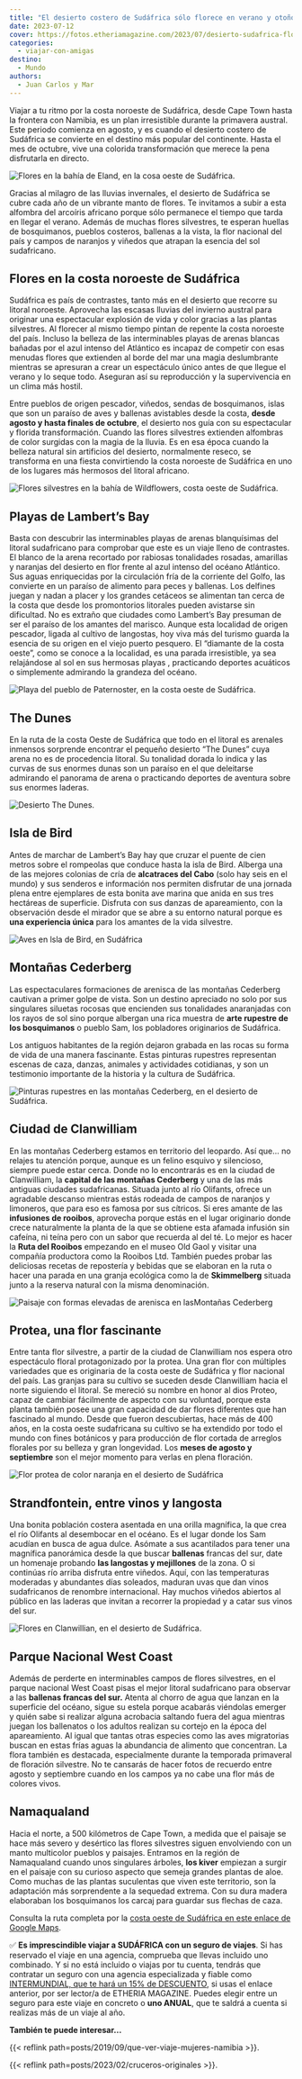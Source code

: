 ```yaml
---
title: "El desierto costero de Sudáfrica sólo florece en verano y otoño"
date: 2023-07-12
cover: https://fotos.etheriamagazine.com/2023/07/desierto-sudafrica-flores-Proteas.jpg
categories: 
  - viajar-con-amigas
destino: 
  - Mundo
authors: 
  - Juan Carlos y Mar
---
```


Viajar a tu ritmo por la costa noroeste de Sudáfrica, desde Cape Town hasta la frontera 
con Namibia, es un plan irresistible durante la primavera austral. Este periodo comienza 
en agosto, y es cuando el desierto costero de Sudáfrica se convierte en el destino más 
popular del continente. Hasta el mes de octubre, vive una colorida transformación que 
merece la pena disfrutarla en directo. 

![Flores en la bahía de Eland, en la cosa oeste de Sudáfrica.](https://fotos.etheriamagazine.com/2023/07/desierto-sudafrica-flores-silvestres.jpg "Flores en la bahía de Eland, en la costa oeste de Sudáfrica.")

Gracias al milagro de las lluvias invernales, el desierto de Sudáfrica se cubre cada año 
de un vibrante manto de flores. Te invitamos a subir a esta alfombra del arcoíris 
africano porque sólo permanece el tiempo que tarda en llegar el verano. Además de muchas 
flores silvestres, te esperan huellas de bosquimanos, pueblos costeros, ballenas a la 
vista, la flor nacional del país y campos de naranjos y viñedos que atrapan la esencia 
del sol sudafricano. 

## Flores en la costa noroeste de Sudáfrica

Sudáfrica es país de contrastes, tanto más en el desierto que recorre su litoral 
noroeste. Aprovecha las escasas lluvias del invierno austral para originar una 
espectacular explosión de vida y color gracias a las plantas silvestres. Al florecer al 
mismo tiempo pintan de repente la costa noroeste del país. Incluso la belleza de las 
interminables playas de arenas blancas bañadas por el azul intenso del Atlántico es 
incapaz de competir con esas menudas flores que extienden al borde del mar una magia 
deslumbrante mientras se apresuran a crear un espectáculo único antes de que llegue el 
verano y lo seque todo. Aseguran así su reproducción y la supervivencia en un clima más 
hostil. 

Entre pueblos de origen pescador, viñedos, sendas de bosquimanos, islas que son un 
paraíso de aves y ballenas avistables desde la costa, **desde agosto y hasta finales de 
octubre**, el desierto nos guía con su espectacular y florida transformación. Cuando las 
flores silvestres extienden alfombras de color surgidas con la magia de la lluvia. Es en 
esa época cuando la belleza natural sin artificios del desierto, normalmente reseco, se 
transforma en una fiesta convirtiendo la costa noroeste de Sudáfrica en uno de los 
lugares más hermosos del litoral africano. 

![Flores silvestres en la bahía de Wildflowers, costa oeste de Sudáfrica.](https://fotos.etheriamagazine.com/2023/07/desierto-sudafrica-flores.jpg "Flores silvestres en la bahía de Wildflowers, costa noroeste de Sudáfrica.")

## Playas de Lambert’s Bay

Basta con descubrir las interminables playas de arenas blanquísimas del litoral 
sudafricano para comprobar que este es un viaje lleno de contrastes. El blanco de la 
arena recortado por rabiosas tonalidades rosadas, amarillas y naranjas del desierto en 
flor frente al azul intenso del océano Atlántico. Sus aguas enriquecidas por la 
circulación fría de la corriente del Golfo, las convierte en un paraíso de alimento para 
peces y ballenas. Los delfines juegan y nadan a placer y los grandes cetáceos se 
alimentan tan cerca de la costa que desde los promontorios litorales pueden avistarse 
sin dificultad. No es extraño que ciudades como Lambert’s Bay presuman de ser el paraíso 
de los amantes del marisco. Aunque esta localidad de origen pescador, ligada al cultivo 
de langostas, hoy viva más del turismo guarda la esencia de su origen en el viejo puerto 
pesquero. El “diamante de la costa oeste”, como se conoce a la localidad, es una parada 
irresistible, ya sea relajándose al sol en sus hermosas playas , practicando deportes 
acuáticos o simplemente admirando la grandeza del océano. 

![Playa del pueblo de Paternoster, en la costa oeste de Sudáfrica.](https://fotos.etheriamagazine.com/2023/07/Lamberts-Bay-sudafrica.jpg "Pueblo de Paternoster, en la costa oeste de Sudáfrica.")

## The Dunes

En la ruta de la costa Oeste de Sudáfrica que todo en el litoral es arenales inmensos 
sorprende encontrar el pequeño desierto “The Dunes” cuya arena no es de procedencia 
litoral. Su tonalidad dorada lo indica y las curvas de sus enormes dunas son un paraíso 
en el que deleitarse admirando el panorama de arena o practicando deportes de aventura 
sobre sus enormes laderas. 

![Desierto The Dunes.](https://fotos.etheriamagazine.com/2023/07/The-Dunes-Lamberts-Bay.jpg "Desierto The Dunes.")

## Isla de Bird

Antes de marchar de Lambert’s Bay hay que cruzar el puente de cien metros sobre el 
rompeolas que conduce hasta la isla de Bird. Alberga una de las mejores colonias de cría 
de **alcatraces del Cabo** (solo hay seis en el mundo) y sus senderos e información nos 
permiten disfrutar de una jornada plena entre ejemplares de esta bonita ave marina que 
anida en sus tres hectáreas de superficie. Disfruta con sus danzas de apareamiento, con 
la observación desde el mirador que se abre a su entorno natural porque es **una 
experiencia única** para los amantes de la vida silvestre. 

![Aves en lsla de Bird, en Sudáfrica](https://fotos.etheriamagazine.com/2023/07/bird-island-sudafrica.jpg "Isla de Bird.")

## Montañas Cederberg

Las espectaculares formaciones de arenisca de las montañas Cederberg cautivan a primer 
golpe de vista. Son un destino apreciado no solo por sus singulares siluetas rocosas que 
encienden sus tonalidades anaranjadas con los rayos de sol sino porque albergan una rica 
muestra de **arte rupestre de los bosquimanos** o pueblo Sam, los pobladores originarios 
de Sudáfrica. 

Los antiguos habitantes de la región dejaron grabada en las rocas su forma de vida de 
una manera fascinante. Estas pinturas rupestres representan escenas de caza, danzas, 
animales y actividades cotidianas, y son un testimonio importante de la historia y la 
cultura de Sudáfrica. 

![Pinturas rupestres en las montañas Cederberg, en el desierto de Sudáfrica.](https://fotos.etheriamagazine.com/2023/07/pinturas-rupestres-costa-sudafrica.jpg "Pinturas rupestres en las montañas Cederberg, en el desierto de Sudáfrica.")

## Ciudad de Clanwilliam

En las montañas Cederberg estamos en territorio del leopardo. Así que... no relajes tu 
atención porque, aunque es un felino esquivo y silencioso, siempre puede estar cerca. 
Donde no lo encontrarás es en la ciudad de Clanwilliam, la **capital de las montañas 
Cederberg** y una de las más antiguas ciudades sudafricanas. Situada junto al río 
Olifants, ofrece un agradable descanso mientras estás rodeada de campos de naranjos y 
limoneros, que para eso es famosa por sus cítricos. Si eres amante de las **infusiones 
de rooibos**, aprovecha porque estás en el lugar originario donde crece naturalmente la 
planta de la que se obtiene esta afamada infusión sin cafeína, ni teína pero con un 
sabor que recuerda al del té. Lo mejor es hacer la **Ruta del Rooibos** empezando en el 
museo Old Gaol y visitar una compañía productora como la Rooibos Ltd. También puedes 
probar las deliciosas recetas de repostería y bebidas que se elaboran en la ruta o hacer 
una parada en una granja ecológica como la de **Skimmelberg** situada junto a la reserva 
natural con la misma denominación. 

![Paisaje con formas elevadas de arenisca en lasMontañas Cederberg](https://fotos.etheriamagazine.com/2023/07/montanas-Cederberg-sudafrica.jpg "Montañas Cederberg, en Clanwilliam.")

## Protea, una flor fascinante

Entre tanta flor silvestre, a partir de la ciudad de Clanwilliam nos espera otro 
espectáculo floral protagonizado por la protea. Una gran flor con múltiples variedades 
que es originaria de la costa oeste de Sudáfrica y flor nacional del país. Las granjas 
para su cultivo se suceden desde Clanwilliam hacia el norte siguiendo el litoral. Se 
mereció su nombre en honor al dios Proteo, capaz de cambiar fácilmente de aspecto con su 
voluntad, porque esta planta también posee una gran capacidad de dar flores diferentes 
que han fascinado al mundo. Desde que fueron descubiertas, hace más de 400 años, en la 
costa oeste sudafricana su cultivo se ha extendido por todo el mundo con fines botánicos 
y para producción de flor cortada de arreglos florales por su belleza y gran longevidad. 
Los **meses de agosto y septiembre** son el mejor momento para verlas en plena 
floración. 

![Flor protea de color naranja en el desierto de Sudáfrica](https://fotos.etheriamagazine.com/2023/07/desierto-sudafrica-flores-Proteas.jpg "Las proteas pueden presentar colores muy variados.")

## Strandfontein, entre vinos y langosta

Una bonita población costera asentada en una orilla magnífica, la que crea el río 
Olifants al desembocar en el océano. Es el lugar donde los Sam acudían en busca de agua 
dulce. Asómate a sus acantilados para tener una magnífica panorámica desde la que buscar 
**ballenas** francas del sur, date un homenaje probando **las langostas y mejillones** 
de la zona. O si continúas río arriba disfruta entre viñedos. Aquí, con las temperaturas 
moderadas y abundantes días soleados, maduran uvas que dan vinos sudafricanos de 
renombre internacional. Hay muchos viñedos abiertos al público en las laderas que 
invitan a recorrer la propiedad y a catar sus vinos del sur. 

![Flores en Clanwillian, en el desierto de Sudáfrica.](https://fotos.etheriamagazine.com/2023/07/flores-desierto-sudafrica.jpg "Flores en Clanwillian, en el desierto de Sudáfrica.")

## Parque Nacional West Coast

Además de perderte en interminables campos de flores silvestres, en el parque nacional 
West Coast pisas el mejor litoral sudafricano para observar a las **ballenas francas del 
sur.** Atenta al chorro de agua que lanzan en la superficie del océano, sigue su estela 
porque acabarás viéndolas emerger y quién sabe si realizar alguna acrobacia saltando 
fuera del agua mientras juegan los ballenatos o los adultos realizan su cortejo en la 
época del apareamiento. Al igual que tantas otras especies como las aves migratorias 
buscan en estas frías aguas la abundancia de alimento que concentran. La flora también 
es destacada, especialmente durante la temporada primaveral de floración silvestre. No 
te cansarás de hacer fotos de recuerdo entre agosto y septiembre cuando en los campos ya 
no cabe una flor más de colores vivos. 

## Namaqualand

Hacia el norte, a 500 kilómetros de Cape Town, a medida que el paisaje se hace más 
severo y desértico las flores silvestres siguen envolviendo con un manto multicolor 
pueblos y paisajes. Entramos en la región de Namaqualand cuando unos singulares árboles, 
**los kiver** empiezan a surgir en el paisaje con su curioso aspecto que semeja grandes 
plantas de aloe. Como muchas de las plantas suculentas que viven este territorio, son la 
adaptación más sorprendente a la sequedad extrema. Con su dura madera elaboraban los 
bosquimanos los carcaj para guardar sus flechas de caza. 

Consulta la ruta completa por la [costa oeste de Sudáfrica en este enlace de Google 
Maps](https://www.google.com/maps/d/edit?mid=10cozEPT0R0xnHb5FIKLsF1tcb14vQzM&usp=sharing). 

✅ **Es imprescindible viajar a SUDÁFRICA con un seguro de viajes**. Si has reservado el 
viaje en una agencia, comprueba que llevas incluido uno combinado. Y si no está incluido 
o viajas por tu cuenta, tendrás que contratar un seguro con una agencia especializada y 
fiable como [INTERMUNDIAL, que te hará un 15% de 
DESCUENTO](https://clk.tradedoubler.com/click?p=281568&a=3132464&url=https%3A%2F%2Fwww.intermundial.es%2Fafiliados%2Fseguros-de-viaje-recomendado%3Ftduid%3Da2505c6202eb9ec08ada064bcce8aa48%26utm_source%3DTradedoubler%26utm_medium%3D1%26utm_campaign%3DGeneral%26utm_content%3D3132464%26utm_term%3D3132464), 
si usas el enlace anterior, por ser lector/a de ETHERIA MAGAZINE. Puedes elegir entre un 
seguro para este viaje en concreto o **uno ANUAL**, que te saldrá a cuenta si realizas 
más de un viaje al año. 

**También te puede interesar...** 

{{< reflink path=posts/2019/09/que-ver-viaje-mujeres-namibia >}}. 

{{< reflink path=posts/2023/02/cruceros-originales >}}.
